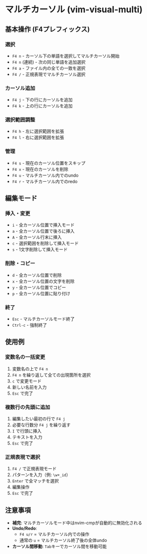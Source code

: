 # マルチカーソル (vim-visual-multi)

## 基本操作 (F4プレフィックス)

### 選択
- `F4 n` - カーソル下の単語を選択してマルチカーソル開始
- `F4 n` (連続) - 次の同じ単語を追加選択
- `F4 a` - ファイル内の全ての一致を選択
- `F4 /` - 正規表現でマルチカーソル選択

### カーソル追加
- `F4 j` - 下の行にカーソルを追加
- `F4 k` - 上の行にカーソルを追加

### 選択範囲調整
- `F4 h` - 左に選択範囲を拡張
- `F4 l` - 右に選択範囲を拡張

### 管理
- `F4 s` - 現在のカーソル位置をスキップ
- `F4 x` - 現在のカーソルを削除
- `F4 u` - マルチカーソル内でのundo
- `F4 r` - マルチカーソル内でのredo

## 編集モード

### 挿入・変更
- `i` - 全カーソル位置で挿入モード
- `a` - 全カーソル位置で後ろに挿入
- `A` - 全カーソル行末に挿入
- `c` - 選択範囲を削除して挿入モード
- `s` - 1文字削除して挿入モード

### 削除・コピー
- `d` - 全カーソル位置で削除
- `x` - 全カーソル位置の文字を削除
- `y` - 全カーソル位置でコピー
- `p` - 全カーソル位置に貼り付け

### 終了
- `Esc` - マルチカーソルモード終了
- `Ctrl-c` - 強制終了

## 使用例

### 変数名の一括変更
1. 変数名の上で `F4 n`
2. `F4 n` を繰り返して全ての出現箇所を選択
3. `c` で変更モード
4. 新しい名前を入力
5. `Esc` で完了

### 複数行の先頭に追加
1. 編集したい最初の行で `F4 j`
2. 必要な行数分 `F4 j` を繰り返す
3. `I` で行頭に挿入
4. テキストを入力
5. `Esc` で完了

### 正規表現で選択
1. `F4 /` で正規表現モード
2. パターンを入力（例: `\w+_id`）
3. `Enter` で全マッチを選択
4. 編集操作
5. `Esc` で完了

## 注意事項

- **補完**: マルチカーソルモード中はnvim-cmpが自動的に無効化される
- **Undo/Redo**: 
  - `F4 u/r` = マルチカーソル内での操作
  - 通常の `u` = マルチカーソル終了後の全体undo
- **カーソル間移動**: `Tab`キーでカーソル間を移動可能